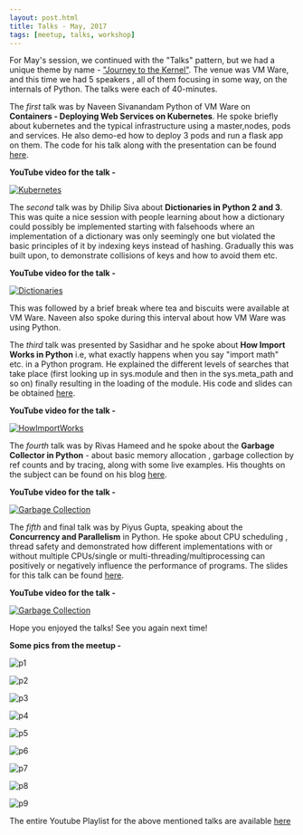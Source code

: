```yaml
---
layout: post.html
title: Talks - May, 2017
tags: [meetup, talks, workshop]
---
```


For May's session, we continued with the "Talks" pattern, but we had a unique theme by name - ["Journey to the Kernel"](https://www.meetup.com/BangPypers/events/238929256/). The venue was VM Ware, and this time we had 5 speakers , all of them focusing in some way, on the internals of Python. The talks were each of 40-minutes. 

The *first* talk was by Naveen Sivanandam Python of VM Ware on **Containers - Deploying Web Services on Kubernetes**. He spoke briefly about kubernetes and the typical infrastructure using a master,nodes, pods and services. He also demo-ed how to deploy 3 pods and run a flask app on them. The code for his talk along with the presentation can be found [here](https://github.com/naveens/simple-flask-app).

**YouTube video for the talk -** 

[![Kubernetes](http://img.youtube.com/vi/_jhxLnWyX7c/2.jpg)](https://www.youtube.com/watch?v=_jhxLnWyX7c)

The *second* talk was by Dhilip Siva about **Dictionaries in Python 2 and 3**.
This was quite a nice session with people learning about how a dictionary could possibly be implemented starting with falsehoods where an implementation of a dictionary was only seemingly one but violated the basic principles of it by indexing keys instead of hashing. Gradually this was built upon, to demonstrate collisions of keys and how to avoid them etc.

**YouTube video for the talk -** 

[![Dictionaries](http://img.youtube.com/vi/ySvCEhi6Wsg/2.jpg)](https://www.youtube.com/watch?v=ySvCEhi6Wsg)


This was followed by a brief break where tea and biscuits were available at VM Ware. Naveen also spoke during this interval about how VM Ware was using Python. 

The *third* talk was presented by Sasidhar and he spoke about **How Import Works in Python** i.e, what exactly happens when you say "import math" etc. in a Python program. He explained the different levels of searches that take place (first looking up in sys.module and then in the sys.meta\_path and so on) finally resulting in the loading of the module. His code and slides can be obtained [here](https://github.com/sdonapar/how_import_works).

**YouTube video for the talk -** 

[![HowImportWorks](http://img.youtube.com/vi/kx_dcWIkewo/2.jpg)](https://www.youtube.com/watch?v=kx_dcWIkewo)

The *fourth* talk was by Rivas Hameed and he spoke about the **Garbage Collector in Python** - about basic memory allocation , garbage collection by ref counts and by tracing, along with some live examples. His thoughts on the subject can be found on his blog [here](https://rocketsandmore.wordpress.com/2017/05/27/clarifications-to-the-object-references-in-python/).  

**YouTube video for the talk -** 

[![Garbage Collection](http://img.youtube.com/vi/_YRHkn-f24k/2.jpg)](https://www.youtube.com/watch?v=_YRHkn-f24k)

The *fifth* and final talk was by Piyus Gupta, speaking about the **Concurrency and Parallelism** in Python. He spoke about CPU scheduling , thread safety and demonstrated how different implementations with or without multiple CPUs/single or multi-threading/multiprocessing can positively or negatively influence the performance of programs. The slides for this talk can be found [here](https://github.com/piyusgupta/juggler).

**YouTube video for the talk -** 

[![Garbage Collection](http://img.youtube.com/vi/idHLViG28qk/2.jpg)](https://www.youtube.com/watch?v=idHLViG28qk)

Hope you enjoyed the talks! See you again next time! 


**Some pics from the meetup -** 

![p1](https://secure.meetupstatic.com/photos/event/d/1/8/c/highres_461153644.jpeg)

![p2](https://secure.meetupstatic.com/photos/event/d/1/8/d/highres_461153645.jpeg)

![p3](https://secure.meetupstatic.com/photos/event/d/1/8/e/highres_461153646.jpeg)

![p4](https://secure.meetupstatic.com/photos/event/d/1/8/f/highres_461153647.jpeg)

![p5](https://secure.meetupstatic.com/photos/event/d/1/9/0/highres_461153648.jpeg)

![p6](https://secure.meetupstatic.com/photos/event/d/1/9/1/highres_461153649.jpeg)

![p7](https://secure.meetupstatic.com/photos/event/d/1/9/2/highres_461153650.jpeg)

![p8](https://secure.meetupstatic.com/photos/event/d/1/9/3/highres_461153651.jpeg)

![p9](https://secure.meetupstatic.com/photos/event/d/1/9/5/highres_461153653.jpeg)


The entire Youtube Playlist for the above mentioned talks are available [here](https://www.youtube.com/playlist?list=PLsCs1Q6ZL-GdAKTugvjPGxR1mWZcOYqQz)
